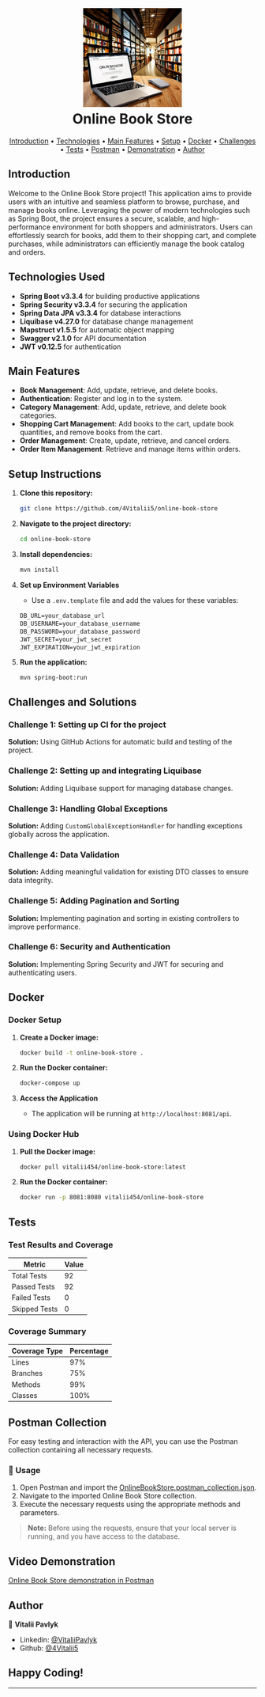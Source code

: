 <!-- LOGO -->
<br />
<h1 align="center">
  <img src="src/main/resources/icons/online_book_store.png" alt="Project Logo" width="200"/>
  <br>Online Book Store
</h1>

<p align="center">
  <a href="#introduction">Introduction</a> •
  <a href="#technologies-used">Technologies</a> •
  <a href="#main-features">Main Features</a> •
  <a href="#setup-instructions">Setup</a> •
  <a href="#docker-setup">Docker</a> •
  <a href="#challenges-and-solutions">Challenges</a> •
  <a href="#tests">Tests</a> •
  <a href="#postman-collection">Postman</a> •
  <a href="#video-demonstration">Demonstration</a> •
  <a href="#author">Author</a>
</p>

## Introduction

Welcome to the Online Book Store project! This application aims to provide users with an intuitive and seamless platform to browse, purchase, and manage books online. Leveraging the power of modern technologies such as Spring Boot, the project ensures a secure, scalable, and high-performance environment for both shoppers and administrators. Users can effortlessly search for books, add them to their shopping cart, and complete purchases, while administrators can efficiently manage the book catalog and orders.

## Technologies Used

- **Spring Boot v3.3.4** for building productive applications
- **Spring Security v3.3.4** for securing the application
- **Spring Data JPA v3.3.4** for database interactions
- **Liquibase v4.27.0** for database change management
- **Mapstruct v1.5.5** for automatic object mapping
- **Swagger v2.1.0** for API documentation
- **JWT v0.12.5** for authentication

## Main Features

- **Book Management**: Add, update, retrieve, and delete books.
- **Authentication**: Register and log in to the system.
- **Category Management**: Add, update, retrieve, and delete book categories.
- **Shopping Cart Management**: Add books to the cart, update book quantities, and remove books from the cart.
- **Order Management**: Create, update, retrieve, and cancel orders.
- **Order Item Management**: Retrieve and manage items within orders.

## Setup Instructions

1. **Clone this repository:**
    ```sh
    git clone https://github.com/4Vitalii5/online-book-store
    ```
2. **Navigate to the project directory:**
    ```sh
    cd online-book-store
    ```
3. **Install dependencies:**
    ```sh
    mvn install
    ```
4. **Set up Environment Variables**

    - Use a `.env.template` file and add the values for these variables:
    ```plaintext
    DB_URL=your_database_url
    DB_USERNAME=your_database_username
    DB_PASSWORD=your_database_password
    JWT_SECRET=your_jwt_secret
    JWT_EXPIRATION=your_jwt_expiration
    ```
5. **Run the application:**
    ```sh
    mvn spring-boot:run
    ```

## Challenges and Solutions

### Challenge 1: Setting up CI for the project
**Solution:** Using GitHub Actions for automatic build and testing of the project.

### Challenge 2: Setting up and integrating Liquibase
**Solution:** Adding Liquibase support for managing database changes.

### Challenge 3: Handling Global Exceptions
**Solution:** Adding `CustomGlobalExceptionHandler` for handling exceptions globally across the application.

### Challenge 4: Data Validation
**Solution:** Adding meaningful validation for existing DTO classes to ensure data integrity.

### Challenge 5: Adding Pagination and Sorting
**Solution:** Implementing pagination and sorting in existing controllers to improve performance.

### Challenge 6: Security and Authentication
**Solution:** Implementing Spring Security and JWT for securing and authenticating users.

## Docker

### Docker Setup

1. **Create a Docker image:**
    ```sh
    docker build -t online-book-store .
    ```
2. **Run the Docker container:**
    ```sh
    docker-compose up
    ```
3. **Access the Application**

   - The application will be running at `http://localhost:8081/api`.


### Using Docker Hub

1. **Pull the Docker image:**
    ```sh
    docker pull vitalii454/online-book-store:latest
    ```
2. **Run the Docker container:**
    ```sh
    docker run -p 8081:8080 vitalii454/online-book-store
    ```

## Tests

### Test Results and Coverage

| Metric        | Value |
|---------------|-------|
| Total Tests   | 92    |
| Passed Tests  | 92    |
| Failed Tests  | 0     |
| Skipped Tests | 0     |

### Coverage Summary

| Coverage Type | Percentage |
|---------------|------------|
| Lines         | 97%        |
| Branches      | 75%        |
| Methods       | 99%        |
| Classes       | 100%       |

## Postman Collection

For easy testing and interaction with the API, you can use the Postman collection containing all necessary requests.

### 🚀 Usage

1. Open Postman and import the [OnlineBookStore.postman_collection.json](src/main/resources/postman/online-book-store.postman_collection.json).
2. Navigate to the imported Online Book Store collection.
3. Execute the necessary requests using the appropriate methods and parameters.

> **Note:** Before using the requests, ensure that your local server is running, and you have access to the database.

## Video Demonstration

[Online Book Store demonstration in Postman](https://www.loom.com/share/5a21def77a634f698610a819174d644c?sid=a7b41903-f9c1-4838-8956-e0f64cd3b2cf)

## Author

👤 **Vitalii Pavlyk**

- Linkedin: [@VitaliiPavlyk](https://www.linkedin.com/in/vitalii-pavlyk-82b5aa1a1/)
- Github: [@4Vitalii5](https://github.com/4Vitalii5)

## Happy Coding!

---
